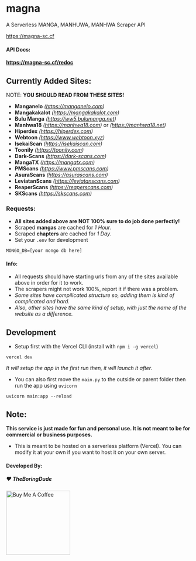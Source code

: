 # magna
A Serverless MANGA, MANHUWA, MANHWA Scraper API

https://magna-sc.cf

#### API Docs:
**https://magna-sc.cf/redoc**

## Currently Added Sites:
NOTE: **YOU SHOULD READ FROM THESE SITES!**

- **Manganelo** *(https://manganelo.com)*
- **Mangakakalot** *(https://mangakakalot.com)*
- **Bulu Manga** *(https://ww5.bulumanga.net)*
- **Manhwa18** *(https://manhwa18.com)* or *(https://manhwa18.net)*
- **Hiperdex** *(https://hiperdex.com)*
- **Webtoon** *(https://www.webtoon.xyz)*
- **IsekaiScan** *(https://isekaiscan.com)*
- **Toonily** *(https://toonily.com)*
- **Dark-Scans** *(https://dark-scans.com)*
- **MangaTX** *(https://mangatx.com)*
- **PMScans** *(https://www.pmscans.com)*
- **AsuraScans** *(https://asurascans.com)*
- **LeviatanScans** *(https://leviatanscans.com)*
- **ReaperScans** *(https://reaperscans.com)*
- **SKScans** *(https://skscans.com)*

### Requests:
- **All sites added above are NOT 100% sure to do job done perfectly!**
- Scraped **mangas** are cached for *1 Hour*.
- Scraped **chapters** are cached for *1 Day*.
- Set your `.env` for development
```
MONGO_DB=[your mongo db here]
```

#### Info:
- All requests should have starting urls from any of the sites available above in order for it to work.
- The scrapers might not work 100%, report it if there was a problem.
- *Some sites have compilicated structure so, adding them is kind of complicated and hard.*
- *Also, other sites have the same kind of setup, with just the name of the website as a difference.*

## Development
- Setup first with the Vercel CLI (install with `npm i -g vercel`)
```
vercel dev
```
*It will setup the app in the first run then, it will launch it after.*
- You can also first move the `main.py` to the outside or parent folder then run the app using `uvicorn`
```
uvicorn main:app --reload
```

## Note:
**This service is just made for fun and personal use. It is not meant to be for commercial or business purposes.**
- This is meant to be hosted on a serverless platform (Vercel). You can modify it at your own if you want to host it on your own server.

#### Developed By:
##### :heart: TheBoringDude

<a href="https://www.buymeacoffee.com/theboringdude" target="_blank"><img src="https://cdn.buymeacoffee.com/buttons/v2/default-yellow.png" alt="Buy Me A Coffee" width="175" ></a>